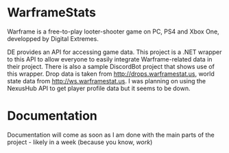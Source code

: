 # WarframeStats

Warframe is a free-to-play looter-shooter game on PC, PS4 and Xbox One, developped by Digital Extremes.

DE provides an API for accessing game data.
This project is a .NET wrapper to this API to allow everyone to easily integrate Warframe-related data in their project. There is also a sample DiscordBot project that shows use of this wrapper. Drop data is taken from http://drops.warframestat.us, world state data from http://ws.warframestat.us. I was planning on using the NexusHub API to get player profile data but it seems to be down.

# Documentation

Documentation will come as soon as I am done with the main parts of the project - likely in a week (because you know, *work*)
